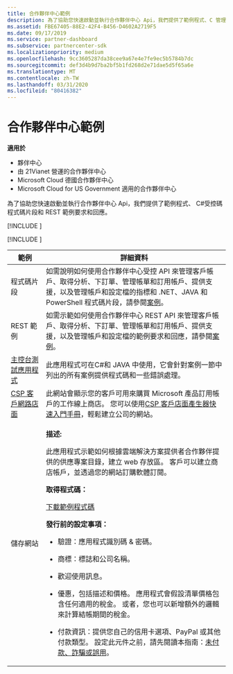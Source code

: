 ```yaml
---
title: 合作夥伴中心範例
description: 為了協助您快速啟動並執行合作夥伴中心 Api，我們提供了範例程式、C 管理的程式碼片段，以及 REST 範例要求和回應。
ms.assetid: FBE67405-88E2-42F4-B456-D4602A2719F5
ms.date: 09/17/2019
ms.service: partner-dashboard
ms.subservice: partnercenter-sdk
ms.localizationpriority: medium
ms.openlocfilehash: 9cc3605287da38cee9a67e4e7fe9ec5b5784b7dc
ms.sourcegitcommit: def3d4b9d7ba2bf5b1fd268d2e71dae5d5f65a6e
ms.translationtype: MT
ms.contentlocale: zh-TW
ms.lasthandoff: 03/31/2020
ms.locfileid: "80416382"
---
```

# <a name="partner-center-samples"></a>合作夥伴中心範例

**適用於**

- 夥伴中心
- 由 21Vianet 營運的合作夥伴中心
- Microsoft Cloud 德國合作夥伴中心
- Microsoft Cloud for US Government 適用的合作夥伴中心

為了協助您快速啟動並執行合作夥伴中心 Api，我們提供了範例程式、 C#受控碼程式碼片段和 REST 範例要求和回應。

[!INCLUDE [<Partner Center Java SDK support details>](<../includes/java-sdk-support.md>)]

[!INCLUDE [<Partner Center PowerShell module support details>](<../includes/powershell-module-support.md>)]

<table>
  <thead>
    <th>範例</th>
    <th>詳細資料</th>
  </thead>
  <tbody>
    <tr>
      <td>程式碼片段</td>
      <td>如需說明如何使用合作夥伴中心受控 API 來管理客戶帳戶、取得分析、下訂單、管理帳單和訂用帳戶、提供支援，以及管理帳戶和設定檔的指標和 .NET、JAVA 和 PowerShell 程式碼片段，請參閱<a href="scenarios.md">案例</a>。</td>
    </tr>
    <tr>
      <td>REST 範例</td>
      <td>如需示範如何使用合作夥伴中心 REST API 來管理客戶帳戶、取得分析、下訂單、管理帳單和訂用帳戶、提供支援，以及管理帳戶和設定檔的範例要求和回應，請參閱<a href="scenarios.md">案例</a>。</td>
    </tr>
    <tr>
      <td><a href="console-test-app.md">主控台測試應用程式</a></td>
      <td>此應用程式可在C#和 JAVA 中使用，它會針對案例一節中列出的所有案例提供程式碼和一些錯誤處理。</td>
    </tr>
    <tr>
      <td><a href="csp-customer-web-storefront.md">CSP 客戶網路店面</a></td>
      <td>此網站會顯示您的客戶可用來購買 Microsoft 產品訂用帳戶的工作線上商店。 您可以使用<a href="csp-customer-storefront-builder-quick-start-guide-.md">CSP 客戶店面產生器快速入門手冊</a>，輕鬆建立公司的網站。</td>
    </tr>
    <tr>
      <td>儲存網站</td>
      <td><p><strong>描述:</strong></p>
          <p>此應用程式示範如何根據雲端解決方案提供者合作夥伴提供的供應專案目錄，建立 web 存放區。 客戶可以建立商店帳戶，並透過您的網站訂購軟體訂閱。</p>
        <p><strong>取得程式碼：</strong></p>
        <p><a href="https://go.microsoft.com/fwlink/p/?LinkId=746683">下載範例程式碼</a></p>
        <p><strong>發行前的設定事項：</strong></p>
        <ul>
          <li><p>驗證：應用程式識別碼 & 密碼。</p></li>
          <li><p>商標：標誌和公司名稱。</p></li>
          <li><p>歡迎使用訊息。</p></li>
          <li><p>優惠，包括描述和價格。 應用程式會假設清單價格包含任何適用的稅金。 或者，您也可以新增額外的邏輯來計算結帳期間的稅金。</p></li>
          <li><p>付款資訊：提供您自己的信用卡選項、PayPal 或其他付款類型。 設定此元件之前，請先閱讀本指南：<a href="https://docs.microsoft.com/partner-center/non-payment--fraud--or-misuse">未付款、詐騙或誤用</a>。</p></li>
        </ul>
      </td>
    </tr>
  </tbody>
</table>